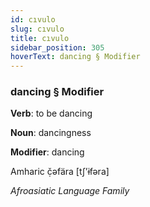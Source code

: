 ```yaml
---
id: cıvulo
slug: cıvulo
title: cıvulo
sidebar_position: 305
hoverText: dancing § Modifier
---
```


### dancing § Modifier

**Verb**: to be dancing

**Noun**: dancingness

**Modifier**: dancing

Amharic č̣əfära [tʃʼɨfəra]

*Afroasiatic Language Family*